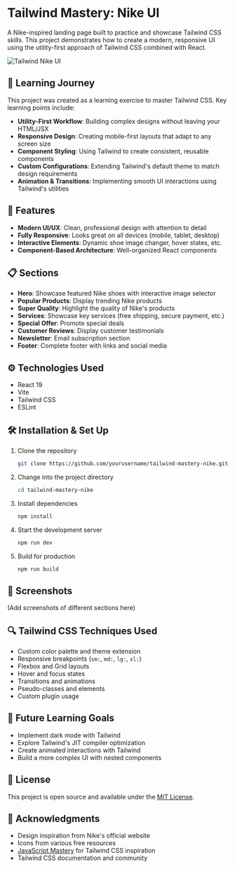 # Tailwind Mastery: Nike UI

A Nike-inspired landing page built to practice and showcase Tailwind CSS skills. This project demonstrates how to create a modern, responsive UI using the utility-first approach of Tailwind CSS combined with React.

![Tailwind Nike UI](https://github.com/yourusername/tailwind-mastery-nike/raw/main/public/preview.png)

## 🧠 Learning Journey

This project was created as a learning exercise to master Tailwind CSS. Key learning points include:

- **Utility-First Workflow**: Building complex designs without leaving your HTML/JSX
- **Responsive Design**: Creating mobile-first layouts that adapt to any screen size
- **Component Styling**: Using Tailwind to create consistent, reusable components
- **Custom Configurations**: Extending Tailwind's default theme to match design requirements
- **Animation & Transitions**: Implementing smooth UI interactions using Tailwind's utilities

## 🚀 Features

- **Modern UI/UX**: Clean, professional design with attention to detail
- **Fully Responsive**: Looks great on all devices (mobile, tablet, desktop)
- **Interactive Elements**: Dynamic shoe image changer, hover states, etc.
- **Component-Based Architecture**: Well-organized React components

## 📋 Sections

- **Hero**: Showcase featured Nike shoes with interactive image selector
- **Popular Products**: Display trending Nike products
- **Super Quality**: Highlight the quality of Nike's products
- **Services**: Showcase key services (free shipping, secure payment, etc.)
- **Special Offer**: Promote special deals
- **Customer Reviews**: Display customer testimonials
- **Newsletter**: Email subscription section
- **Footer**: Complete footer with links and social media

## ⚙️ Technologies Used

- React 19
- Vite
- Tailwind CSS
- ESLint

## 🛠️ Installation & Set Up

1. Clone the repository
   ```sh
   git clone https://github.com/yourusername/tailwind-mastery-nike.git
   ```

2. Change into the project directory
   ```sh
   cd tailwind-mastery-nike
   ```

3. Install dependencies
   ```sh
   npm install
   ```

4. Start the development server
   ```sh
   npm run dev
   ```

5. Build for production
   ```sh
   npm run build
   ```

## 📸 Screenshots

(Add screenshots of different sections here)

## 🔍 Tailwind CSS Techniques Used

- Custom color palette and theme extension
- Responsive breakpoints (`sm:`, `md:`, `lg:`, `xl:`)
- Flexbox and Grid layouts
- Hover and focus states
- Transitions and animations
- Pseudo-classes and elements
- Custom plugin usage

## 🔮 Future Learning Goals

- Implement dark mode with Tailwind
- Explore Tailwind's JIT compiler optimization
- Create animated interactions with Tailwind
- Build a more complex UI with nested components

## 📝 License

This project is open source and available under the [MIT License](LICENSE).

## 🙏 Acknowledgments

- Design inspiration from Nike's official website
- Icons from various free resources
- [JavaScript Mastery](https://www.jsmastery.pro/) for Tailwind CSS inspiration
- Tailwind CSS documentation and community
